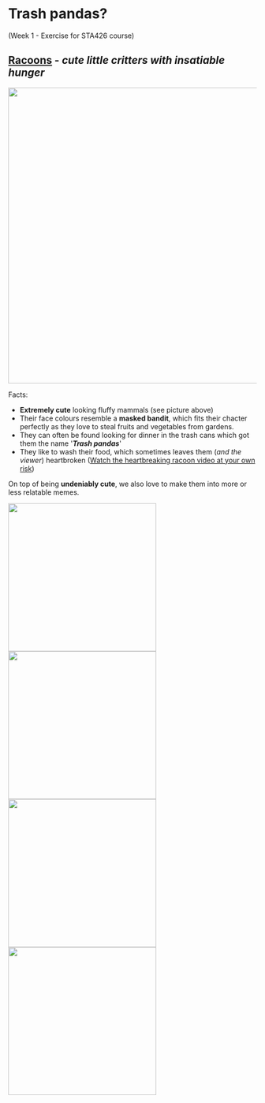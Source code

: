 # Trash pandas?
(Week 1 - Exercise for STA426 course)

## [Racoons](https://www.nationalgeographic.com/animals/mammals/facts/raccoon) - _cute little critters with insatiable hunger_

<img src="https://i.natgeofe.com/n/8271db90-5c35-46bc-9429-588a9529e44a/raccoon_thumb_3x2.JPG" width="600">

Facts: 
- **Extremely cute** looking fluffy mammals (see picture above)
- Their face colours resemble a **masked bandit**, which fits their chacter perfectly as they love to steal fruits and vegetables from gardens.
- They can often be found looking for dinner in the trash cans which got them the name '**_Trash pandas_**'
- They like to wash their food, which sometimes leaves them (_and the viewer_) heartbroken ([Watch the heartbreaking racoon video at your own risk](https://www.youtube.com/watch?v=rfbb4yRBH64/))

On top of being **undeniably cute**, we also love to make them into more or less relatable memes.

<img src="https://i.pinimg.com/1200x/0c/30/23/0c3023cfe05694e99ace577f52ec1fce.jpg" width="300"> <img src="https://i.chzbgr.com/full/9773092096/hD3626463" width="300"> <img src="https://sadanduseless.b-cdn.net/wp-content/uploads/2023/02/raccoon-memes8.jpg" width="300"> <img src="https://i.pinimg.com/736x/a3/d6/ba/a3d6ba95b166d8be13f9b0a2abd49732.jpg" width="300"> 
